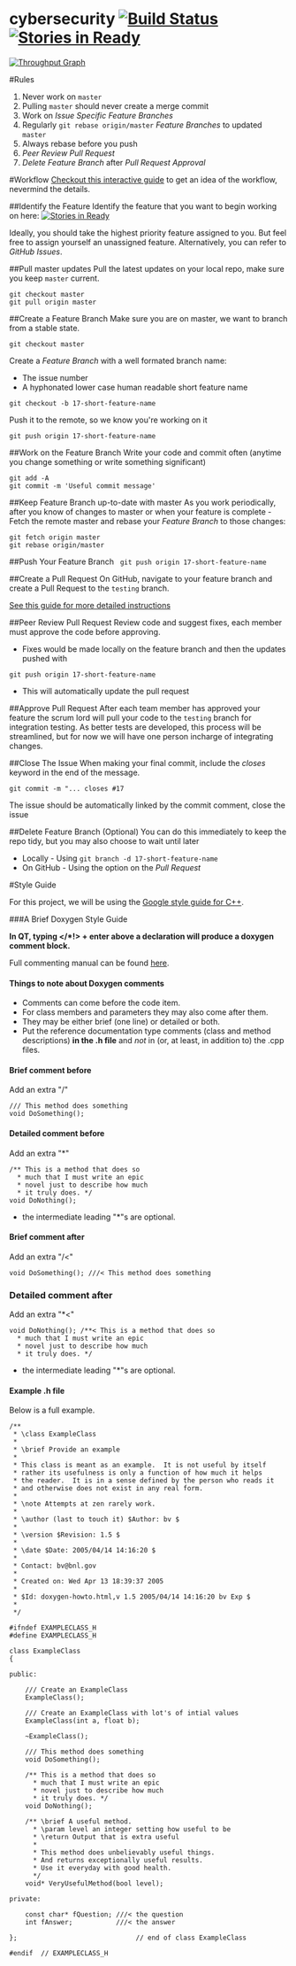 # cybersecurity [![Build Status](https://travis-ci.org/tigerjpg/cybersecurity.svg?branch=master)](https://travis-ci.org/tigerjpg/cybersecurity) [![Stories in Ready](https://badge.waffle.io/tigerjpg/cybersecurity.svg?label=ready&title=Ready)](http://waffle.io/tigerjpg/cybersecurity)

[![Throughput Graph](https://graphs.waffle.io/tigerjpg/cybersecurity/throughput.svg)](https://waffle.io/tigerjpg/cybersecurity/metrics) 

#Rules
1. Never work on ``master``
2. Pulling ``master`` should never create a merge commit
3. Work on _Issue Specific Feature Branches_
4. Regularly ``git rebase origin/master`` _Feature Branches_ to updated ``master``
5. Always rebase before you push
5. _Peer Review Pull Request_
6. _Delete Feature Branch_ after _Pull Request Approval_

#Workflow
[Checkout this interactive guide](https://guides.github.com/introduction/flow/) to get an idea of the workflow, nevermind the details.

##Identify the Feature
Identify the feature that you want to begin working on here:  [![Stories in Ready](https://badge.waffle.io/FourMen/bulk-club.png?label=ready&title=Ready)](https://waffle.io/FourMen/bulk-club)

Ideally, you should take the highest priority feature assigned to you. But feel free to assign yourself an unassigned feature. Alternatively, you can refer to _GitHub Issues_.

##Pull master updates
Pull the latest updates on your local repo, make sure you keep ``master`` current.
```
git checkout master
git pull origin master
```

##Create a Feature Branch
Make sure you are on master, we want to branch from a stable state.
```
git checkout master
```
Create a _Feature Branch_ with a well formated branch name:
* The issue number
* A hyphonated lower case human readable short feature name
```
git checkout -b 17-short-feature-name
```
Push it to the remote, so we know you're working on it
```
git push origin 17-short-feature-name
```

##Work on the Feature Branch
Write your code and commit often (anytime you change something or write something significant)
```
git add -A
git commit -m 'Useful commit message'
```

##Keep Feature Branch up-to-date with master
As you work periodically, after you know of changes to master or when your feature is complete -
Fetch the remote master and rebase your _Feature Branch_ to those changes: 
```
git fetch origin master
git rebase origin/master
```

##Push Your Feature Branch
``` git push origin 17-short-feature-name```

##Create a Pull Request
On GitHub, navigate to your feature branch and create a Pull Request to the ``testing`` branch.

[See this guide for more detailed instructions](http://yangsu.github.io/pull-request-tutorial)

##Peer Review Pull Request
Review code and suggest fixes, each member must approve the code before approving.
* Fixes would be made locally on the feature branch and then the updates pushed with
``` 
git push origin 17-short-feature-name
```
* This will automatically update the pull request

##Approve Pull Request
After each team member has approved your feature the scrum lord will pull your code to the ```testing``` branch for integration testing. As better tests are developed, this process will be streamlined, but for now we will have one person incharge of integrating changes.

##Close The Issue
When making your final commit, include the _closes_ keyword in the end of the message.
```
git commit -m "... closes #17
```
The issue should be automatically linked by the commit comment, close the issue

##Delete Feature Branch (Optional)
You can do this immediately to keep the repo tidy, but you may also choose to wait until later
* Locally - Using ``git branch -d 17-short-feature-name``
* On GitHub - Using the option on the _Pull Request_


#Style Guide

For this project, we will be using the [Google style guide for C++](https://google-styleguide.googlecode.com/svn/trunk/cppguide.html).

###A Brief Doxygen Style Guide

**In QT, typing </*!> + enter above a declaration will produce a doxygen comment block.**

Full commenting manual can be found [here](http://www.stack.nl/~dimitri/doxygen/manual/docblocks.html).

#### Things to note about Doxygen comments
* Comments can come before the code item.
* For class members and parameters they may also come after them.
* They may be either brief (one line) or detailed or both.
* Put the reference documentation type comments (class and method descriptions) **in the .h file** and *not* in (or, at least, in addition to) the .cpp files. 

#### Brief comment before
Add an extra "/"


```
/// This method does something
void DoSomething();
```


#### Detailed comment before
Add an extra "*"


```
/** This is a method that does so
  * much that I must write an epic 
  * novel just to describe how much
  * it truly does. */
void DoNothing();
```


- the intermediate leading "*"s are optional.

#### Brief comment after
Add an extra "/<"


```
void DoSomething(); ///< This method does something
```


### Detailed comment after
Add an extra "*<"


```
void DoNothing(); /**< This is a method that does so
  * much that I must write an epic 
  * novel just to describe how much
  * it truly does. */
```


- the intermediate leading "*"s are optional.

#### Example .h file
Below is a full example.


```
/**
 * \class ExampleClass
 *
 * \brief Provide an example
 *
 * This class is meant as an example.  It is not useful by itself
 * rather its usefulness is only a function of how much it helps
 * the reader.  It is in a sense defined by the person who reads it
 * and otherwise does not exist in any real form. 
 *
 * \note Attempts at zen rarely work.
 *
 * \author (last to touch it) $Author: bv $
 *
 * \version $Revision: 1.5 $
 *
 * \date $Date: 2005/04/14 14:16:20 $
 *
 * Contact: bv@bnl.gov
 *
 * Created on: Wed Apr 13 18:39:37 2005
 *
 * $Id: doxygen-howto.html,v 1.5 2005/04/14 14:16:20 bv Exp $
 *
 */

#ifndef EXAMPLECLASS_H
#define EXAMPLECLASS_H

class ExampleClass
{

public:

    /// Create an ExampleClass
    ExampleClass();

    /// Create an ExampleClass with lot's of intial values
    ExampleClass(int a, float b);

    ~ExampleClass();

    /// This method does something
    void DoSomething();

    /** This is a method that does so
      * much that I must write an epic 
      * novel just to describe how much
      * it truly does. */
    void DoNothing();

    /** \brief A useful method.
      * \param level an integer setting how useful to be
      * \return Output that is extra useful
      * 
      * This method does unbelievably useful things.  
      * And returns exceptionally useful results.
      * Use it everyday with good health.
      */
    void* VeryUsefulMethod(bool level);

private:

    const char* fQuestion; ///< the question
    int fAnswer;           ///< the answer 

};                              // end of class ExampleClass

#endif  // EXAMPLECLASS_H
```
